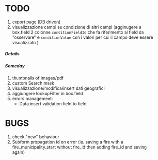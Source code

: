 TODO
====


1. export page (DB driven)
1. visualizzazione campi su condizione di altri campi (agginugere a box.field 2 colonne `conditionFieldId` che fa riferimento al field da "osservare" e `conditionValue` con i valori per cui il campo deve essere visualizzato )



##### Details


##### Someday
1. thumbnails of images/pdf
1. custom Search mask
1. visualizzazione/modifica/insert dati geografici
1. aggiungere lookupFilter in box.field
1. errors management:
    - Data insert validation field to field


BUGS
===
1. check "new" behaviour
1. Subform propagation id on error (ie. saving a fire with a fire_municipality_start without fire_id then adding fire_id and saving again)